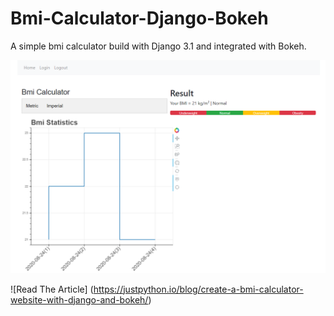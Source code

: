 # Bmi-Calculator-Django-Bokeh
A simple bmi calculator build with Django 3.1 and integrated with Bokeh.

![](bmi-calculator-app.PNG)

![Read The Article] (https://justpython.io/blog/create-a-bmi-calculator-website-with-django-and-bokeh/)
